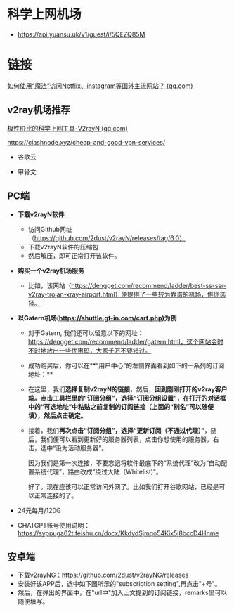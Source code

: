 

# 科学上网机场

* https://api.yuansu.uk/v1/guest/i/5QEZQ85M



# 链接

[如何使用“魔法”访问Netflix、instagram等国外主流网站？ (qq.com)](https://mp.weixin.qq.com/s/rM0C-zYlfnavy70sPWxRJg)



## v2ray机场推荐

[极性价比的科学上网工具-V2rayN (qq.com)](https://mp.weixin.qq.com/s/E-TpKNV5f_63lwMwCAyUDw)

https://clashnode.xyz/cheap-and-good-vpn-services/

* 谷歌云

* 甲骨文





## PC端

* **下载v2rayN软件**

  * 访问Github网址（https://github.com/2dust/v2rayN/releases/tag/6.0）
  * 下载v2rayN软件的压缩包
  * 然后解压，即可正常打开该软件。

* **购买一个v2ray机场服务**

  * 比如，该网站（https://dengget.com/recommend/ladder/best-ss-ssr-v2ray-trojan-xray-airport.html）便提供了一些较为靠谱的机场，供你选择。

* **以Gatern机场(https://shuttle.gt-in.com/cart.php)为例**

  * 对于Gatern, 我们还可以留意以下的网址：https://dengget.com/recommend/ladder/gatern.html，这个网站会时不时地放出一些优惠码，大家千万不要错过。

  * 成功购买后，你可以在**“用户中心”的左侧界面看到如下的一系列的订阅地址：**

  * 在这里，我们**选择复制v2rayN的链接**，然后，**回到刚刚打开的v2ray客户端。点击工具栏里的“订阅分组”，选择“订阅分组设置”，在打开的对话框中的“可选地址”中粘贴之前复制的订阅链接（上面的“别名”可以随便填），然后点击确定。**   

  * 接着，我们**再次点击“订阅分组”，选择“更新订阅（不通过代理）”**，随后，我们便可以看到更新好的服务器列表，点击你想使用的服务器，右击，选中“设为活动服务器”。

    ​     因为我们是第一次连接，不要忘记将软件最底下的“系统代理”改为“自动配置系统代理”，路由改成“绕过大陆（Whitelist)"。

    ​     好了。现在应该可以正常访问外网了。比如我们打开谷歌网站，已经是可以正常连接的了。     

* 24元每月/120G



* CHATGPT账号使用说明：
  https://syppuga62t.feishu.cn/docx/KkdydSjmqo54Kix5j8bccD4Hnme



## 安卓端

* 下载v2rayNG：https://github.com/2dust/v2rayNG/releases
* 安装好该APP后，选中如下图所示的"subscription setting",再点击"+号"。
* 然后，在弹出的界面中，在"url中"加入上文提到的订阅链接，remarks里可以随便填写。